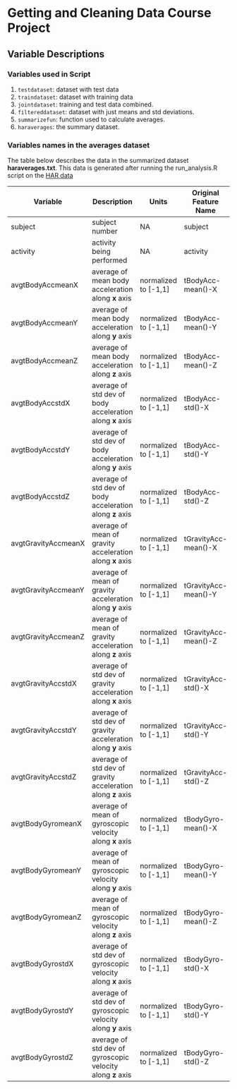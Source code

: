 # Getting and Cleaning Data Course Project

## Variable Descriptions

### Variables used in Script

1. `testdataset`: dataset with test data
2. `traindataset`: dataset with training data
3. `jointdataset`: training and test data combined.
4. `filtereddataset`: dataset with just means and std deviations.
5. `summarizefun`: function used to calculate averages.
6. `haraverages`: the summary dataset.

### Variables names in the averages dataset

The table below describes the data in the summarized dataset **haraverages.txt**.
This data is generated after running the run_analysis.R script on the [HAR data](http://archive.ics.uci.edu/ml/datasets/Human+Activity+Recognition+Using+Smartphones)


| Variable            | Description                                                    | Units                | Original Feature Name |
|---------------------|----------------------------------------------------------------|----------------------|-----------------------|
| subject             | subject number                                                 | NA                   | subject               |
| activity            | activity being performed                                       | NA                   | activity              |
| avgtBodyAccmeanX    | average of mean body acceleration along **x** axis             | normalized to [-1,1] | tBodyAcc-mean()-X     |
| avgtBodyAccmeanY    | average of mean body acceleration along **y** axis             | normalized to [-1,1] | tBodyAcc-mean()-Y     |
| avgtBodyAccmeanZ    | average of mean body acceleration along **z** axis             | normalized to [-1,1] | tBodyAcc-mean()-Z     |
| avgtBodyAccstdX     | average of std dev of  body   acceleration along **x** axis    | normalized to [-1,1] | tBodyAcc-std()-X      |
| avgtBodyAccstdY     | average of std dev of body acceleration along **y** axis       | normalized to [-1,1] | tBodyAcc-std()-Y      |
| avgtBodyAccstdZ     | average of std dev of body acceleration along **z** axis       | normalized to [-1,1] | tBodyAcc-std()-Z      |
| avgtGravityAccmeanX | average of mean of  gravity   acceleration along **x** axis    | normalized to [-1,1] | tGravityAcc-mean()-X  |
| avgtGravityAccmeanY | average of mean of gravity acceleration along **y** axis       | normalized to [-1,1] | tGravityAcc-mean()-Y  |
| avgtGravityAccmeanZ | average of mean of gravity acceleration along **z** axis       | normalized to [-1,1] | tGravityAcc-mean()-Z  |
| avgtGravityAccstdX  | average of std dev of  gravity   acceleration along **x** axis | normalized to [-1,1] | tGravityAcc-std()-X   |
| avgtGravityAccstdY  | average of std dev of gravity acceleration along **y** axis    | normalized to [-1,1] | tGravityAcc-std()-Y   |
| avgtGravityAccstdZ  | average of std dev of gravity acceleration along **z** axis    | normalized to [-1,1] | tGravityAcc-std()-Z   |
| avgtBodyGyromeanX   | average of mean of  gyroscopic   velocity along **x** axis     | normalized to [-1,1] | tBodyGyro-mean()-X    |
| avgtBodyGyromeanY   | average of mean of gyroscopic velocity along **y** axis        | normalized to [-1,1] | tBodyGyro-mean()-Y    |
| avgtBodyGyromeanZ   | average of mean of gyroscopic velocity along **z** axis        | normalized to [-1,1] | tBodyGyro-mean()-Z    |
| avgtBodyGyrostdX    | average of std dev of  gyroscopic   velocity along **x** axis  | normalized to [-1,1] | tBodyGyro-std()-X     |
| avgtBodyGyrostdY    | average of std dev of gyroscopic velocity along **y** axis     | normalized to [-1,1] | tBodyGyro-std()-Y     |
| avgtBodyGyrostdZ    | average of std dev of gyroscopic velocity along **z** axis     | normalized to [-1,1] | tBodyGyro-std()-Z     |
